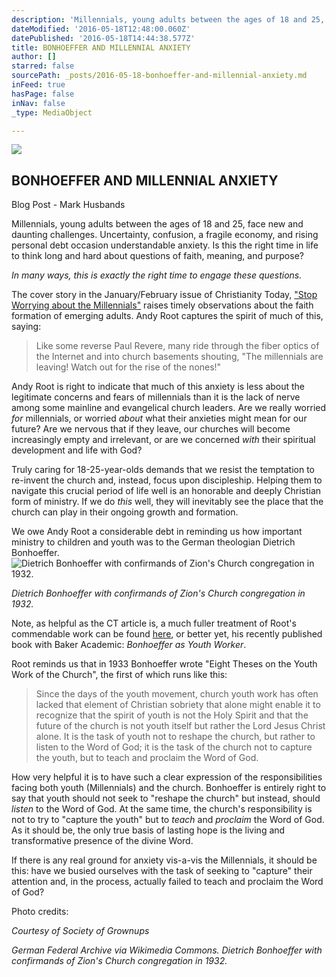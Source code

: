 ```yaml
---
description: 'Millennials, young adults between the ages of 18 and 25, face new and daunting challenges. Uncertainty, confusion, a fragile economy, and rising personal debt occasion understandable anxiety. Is this the right time in life to think long and hard about questions of faith, meaning, and purpose?'
dateModified: '2016-05-18T12:48:00.060Z'
datePublished: '2016-05-18T14:44:38.577Z'
title: BONHOEFFER AND MILLENNIAL ANXIETY
author: []
starred: false
sourcePath: _posts/2016-05-18-bonhoeffer-and-millennial-anxiety.md
inFeed: true
hasPage: false
inNav: false
_type: MediaObject

---
```

<article style=""><img src="https://the-grid-user-content.s3-us-west-2.amazonaws.com/57e6e882-707c-4f27-a4a4-45a0c9d3b0f0.jpg" /><h1>BONHOEFFER AND MILLENNIAL ANXIETY</h1><p>Blog Post - Mark Husbands</p></article>

Millennials, young adults between the ages of 18 and 25, face new and daunting challenges. Uncertainty, confusion, a fragile economy, and rising personal debt occasion understandable anxiety. Is this the right time in life to think long and hard about questions of faith, meaning, and purpose?

_In many ways, this is exactly the right time to engage these questions._

The cover story in the January/February issue of Christianity Today, ["Stop Worrying about the Millennials"][0] raises timely observations about the faith formation of emerging adults. Andy Root captures the spirit of much of this, saying:

> Like some reverse Paul Revere, many ride through the fiber optics of the Internet and into church basements shouting, "The millennials are leaving! Watch out for the rise of the nones!"

Andy Root is right to indicate that much of this anxiety is less about the legitimate concerns and fears of millennials than it is the lack of nerve among some mainline and evangelical church leaders. Are we really worried _for_ millennials, or worried _about_ what their anxieties might mean for our future? Are we nervous that if they leave, our churches will become increasingly empty and irrelevant, or are we concerned _with_ their spiritual development and life with God?

Truly caring for 18-25-year-olds demands that we resist the temptation to re-invent the church and, instead, focus upon discipleship. Helping them to navigate this crucial period of life well is an honorable and deeply Christian form of ministry. If we do _this_ well, they will inevitably see the place that the church can play in their ongoing growth and formation.

We owe Andy Root a considerable debt in reminding us how important ministry to children and youth was to the German theologian Dietrich Bonhoeffer.
![Dietrich Bonhoeffer with confirmands of Zion's Church congregation in 1932.](http://static1.squarespace.com/static/519ce038e4b0f5d1146a6438/t/54cbd8dde4b047a0380cc4dd/1422645470365/?format=500w)

_Dietrich Bonhoeffer with confirmands of Zion's Church congregation in 1932\._

Note, as helpful as the CT article is, a much fuller treatment of Root's commendable work can be found [here][1], or better yet, his recently published book with Baker Academic: _Bonhoeffer as Youth Worker_.

Root reminds us that in 1933 Bonhoeffer wrote "Eight Theses on the Youth Work of the Church", the first of which runs like this:

> Since the days of the youth movement, church youth work has often lacked that element of Christian sobriety that alone might enable it to recognize that the spirit of youth is not the Holy Spirit and that the future of the church is not youth itself but rather the Lord Jesus Christ alone. It is the task of youth not to reshape the church, but rather to listen to the Word of God; it is the task of the church not to capture the youth, but to teach and proclaim the Word of God.

How very helpful it is to have such a clear expression of the responsibilities facing both youth (Millennials) and the church. Bonhoeffer is entirely right to say that youth should not seek to "reshape the church" but instead, should _listen_ to the Word of God. At the same time, the church's responsibility is not to try to "capture the youth" but to _teach_ and _proclaim_ the Word of God. As it should be, the only true basis of lasting hope is the living and transformative presence of the divine Word.

If there is any real ground for anxiety vis-a-vis the Millennials, it should be this: have we busied ourselves with the task of seeking to "capture" their attention and, in the process, actually failed to teach and proclaim the Word of God?

Photo credits:

_Courtesy of Society of Grownups_

_German Federal Archive via Wikimedia Commons. Dietrich Bonhoeffer with confirmands of Zion's Church congregation in 1932\._

[0]: http://www.christianitytoday.com/ct/2015/januaryfebruary/stop-worrying-about-millennials.html
[1]: http://www.faithandleadership.com/content/andrew-root-take-it-bonhoeffer-there-no-christian-youth
